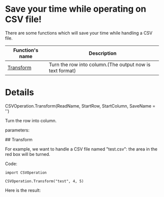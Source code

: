 # Save your time while operating on CSV file!

There are some functions which will save your time while handling a CSV file.

| Function's name | Description |
| --------------- | --------------------------------------|
|[Transform](#Transform) | Turn the row into column.(The output now is text format) |

# Details

CSVOperation.Transform(ReadName, StartRow, StartColumn, SaveName = '')
  
  Turn the row into column.

  parameters:

##<T id="Transform"> Transform </T>

For example, we want to handle a CSV file named "test.csv": the area in the red box will be turned.

Code:

```
import CSVOperation

CSVOperation.Transform("test", 4, 5)

```

Here is the result:

